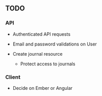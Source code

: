 ## TODO

### API

- Authenticated API requests

- Email and password validations on User

- Create journal resource
    - Protect access to journals


### Client

- Decide on Ember or Angular
